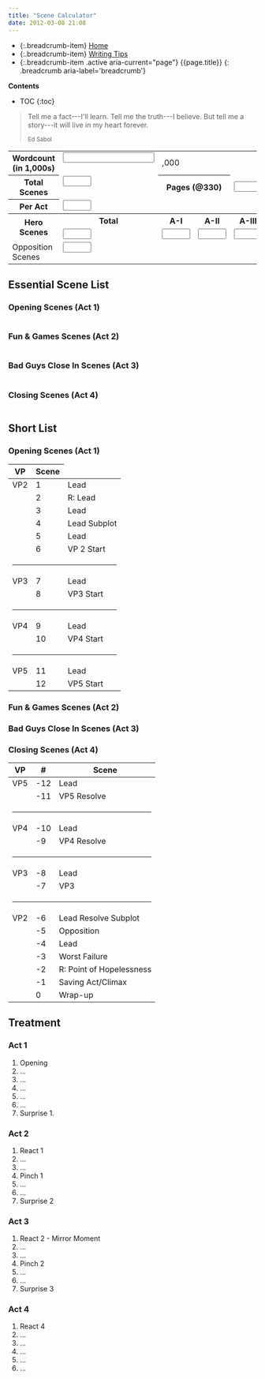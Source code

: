 ```yaml
---
title: "Scene Calculator"
date: 2012-03-08 21:08
---
```


* {:.breadcrumb-item} [Home](/)
* {:.breadcrumb-item} [Writing Tips](/writing-tips/)
* {:.breadcrumb-item .active aria-current="page"} {{page.title}}
{: .breadcrumb aria-label='breadcrumb'}

**Contents**

* TOC
{:toc}

> Tell me a fact---I'll learn. Tell me the truth---I believe. But tell me a story---it will live in my heart forever.
>
>  <small>Ed Sabol</small>

<form id='scenecalculator' method='post'>
<table id='scenecalculator_table' class='table table-striped' ><tr>
  <th scope="row" valign='top'>Wordcount<br>(in 1,000s)</th>
  <td valign='top'><input type='number' id='kwords' class='form-control' size='4' maxlength='3' /></td>
  <td colspan='4'> ,000</td>
</tr>

<tr>
  <th scope="row" valign='top'>Total Scenes</th>
  <td valign='top'><input type='text' id='scene_total' class='form-control'  size='4' /></td>
  <th colspan='2' class='right-align'>Pages (@330)</th>
  <td colspan='2'><input type='text' id='pages' class='form-control'  size='4' /></td>
</tr>

<tr>
  <th scope="row" valign='top'>Per Act</th>
  <td valign='top'><input type='text' id='scenes_per_act' class='form-control'  size='4' /></td>
  <td colspan='4'>&nbsp;</td>
</tr>

<tr>
  <th scope="row" rowspan="2">Hero Scenes </th>
  <th scope="col">Total</th>
  <th scope="col">A-I</th>
  <th scope="col">A-II</th>
  <th scope="col">A-III</th>
  <th scope="col">A-IV</th>
</tr>
<tr>
  <td>
    <input type='text' id='hero0' class='form-control'  size='4'>
  </td>

  <td>
    <input type='text' id='hero1' class='form-control'  size='4'>
  </td>
  <td>
    <input type='text' id='hero2' class='form-control'  size='4'>
  </td>
  <td>
    <input type='text' id='hero3' class='form-control'  size='4'>
  </td>
  <td>
    <input type='text' id='hero4' class='form-control'  size='4' />
  </td>
</tr>
<tr>
    <td  valign='top'>Opposition Scenes </td>
    <td valign='top'>
    <input type='text' id='villain' class='form-control'  size='4' />
    </td>
    <td colspan='4'>&nbsp;</td>
</tr>
</table>
</form>

## Essential Scene List

### Opening Scenes (Act 1)

<table id='scene_list' class='table'></table>

### Fun & Games Scenes (Act 2)

<table id='act2_scenes' class='table'></table>

### Bad Guys Close In Scenes (Act 3)

<table id='act3_scenes' class='table'></table>

### Closing Scenes (Act 4)

<table id='final_scenes' class='table'></table>

## Short List

### Opening Scenes (Act 1)

<table>
  <thead>
    <tr>
      <th>VP</th>
      <th>Scene</th>
    </tr>
  </thead>
  <tbody>
    <tr><td>VP2</td><td>1</td><td>Lead</td></tr>
    <tr><td></td><td>2</td><td>R: Lead</td></tr>
    <tr><td></td><td>3</td><td>Lead</td></tr>
    <tr><td></td><td>4</td><td>Lead Subplot</td></tr>
    <tr><td></td><td>5</td><td>Lead</td></tr>
    <tr><td></td><td>6</td><td>VP 2 Start</td></tr>
    <tr><td colspan="3"><hr></td></tr>
    <tr><td>VP3</td><td>7</td><td>Lead</td></tr>
    <tr><td></td><td>8</td><td>VP3 Start</td></tr>
    <tr><td colspan="3"><hr></td></tr>
    <tr><td>VP4</td><td>9</td><td>Lead</td></tr>
    <tr><td></td><td>10</td><td>VP4 Start</td></tr>
    <tr><td colspan="3"><hr></td></tr>
    <tr><td>VP5</td><td>11</td><td>Lead</td></tr>
    <tr><td></td><td>12</td><td>VP5 Start</td></tr>
  </tbody>
</table>

### Fun & Games Scenes (Act 2)


### Bad Guys Close In Scenes (Act 3)


### Closing Scenes (Act 4)

<table>
  <thead>
    <tr>
      <th>VP</th>
      <th>#</th>
      <th>Scene</th>
    </tr>
  </thead>
  <tbody>
    <tr><td>VP5</td><td>-12</td><td>Lead</td></tr>
    <tr><td></td><td>-11</td><td>VP5 Resolve</td></tr>
    <tr><td colspan="3"><hr></td></tr>
    <tr><td>VP4</td><td>-10</td><td>Lead</td></tr>
    <tr><td></td><td>-9</td><td>VP4 Resolve</td></tr>
    <tr><td colspan="3"><hr></td></tr>
    <tr><td>VP3</td><td>-8</td><td>Lead</td></tr>
    <tr><td></td><td>-7</td><td>VP3</td></tr>
    <tr><td colspan="3"><hr></td></tr>
    <tr><td>VP2</td><td>-6</td><td>Lead Resolve Subplot</td></tr>
    <tr><td></td><td>-5</td><td>Opposition</td></tr>
    <tr><td></td><td>-4</td><td>Lead</td></tr>
    <tr><td></td><td>-3</td><td>Worst Failure</td></tr>
    <tr><td></td><td>-2</td><td>R: Point of Hopelessness</td></tr>
    <tr><td></td><td>-1</td><td>Saving Act/Climax</td></tr>
    <tr><td></td><td>0</td><td>Wrap-up</td></tr>
  </tbody>
</table>


## Treatment

### Act 1

1. Opening
2. ...
3. ...
4. ...
5. ...
6. ...
7. Surprise 1. 

### Act 2

1. React 1
2. ...
3. ...
4. Pinch 1
5. ...
6. ...
7. Surprise 2 

### Act 3

1. React 2 - Mirror Moment
2. ...
3. ...
4. Pinch 2
5. ...
6. ...
7. Surprise 3

### Act 4

1. React 4
2. ...
3. ...
4. ...
5. ...
6. ...
